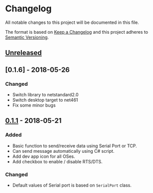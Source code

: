 # Changelog

All notable changes to this project will be documented in this file.

The format is based on [Keep a Changelog](http://keepachangelog.com/en/1.0.0/)
and this project adheres to [Semantic Versioning](http://semver.org/spec/v2.0.0.html).

## [Unreleased]

## [0.1.6] - 2018-05-26

### Changed

- Switch library to netstandard2.0
- Switch desktop target to net461
- Fix some minor bugs

## [0.1.1] - 2018-05-21

### Added

- Basic function to send/receive data using Serial Port or TCP.
- Can send message automatically using C# script.
- Add dev app icon for all OSes.
- Add checkbox to enable / disable RTS/DTS.

### Changed

- Default values of Serial port is based on `SerialPort` class.

[Unreleased]: https://github.com/junian/termission/compare/v0.1.1...HEAD
[0.1.1]: https://github.com/junian/termission/compare/v0.1.1...HEAD
